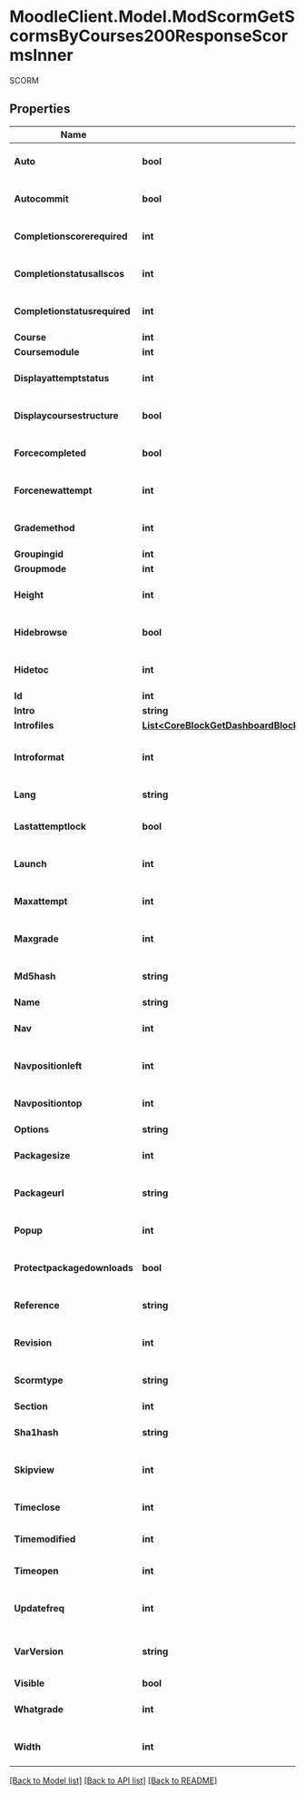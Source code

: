# MoodleClient.Model.ModScormGetScormsByCourses200ResponseScormsInner
SCORM

## Properties

Name | Type | Description | Notes
------------ | ------------- | ------------- | -------------
**Auto** | **bool** | Auto continue? | [optional] [default to null]
**Autocommit** | **bool** | Save track data automatically? | [optional] [default to null]
**Completionscorerequired** | **int** | Minimum score required | [optional] [default to null]
**Completionstatusallscos** | **int** | Require all scos to return completion status | [optional] [default to null]
**Completionstatusrequired** | **int** | Status passed/completed required? | [optional] [default to null]
**Course** | **int** | Course id | [optional] 
**Coursemodule** | **int** | Course module id | [optional] 
**Displayattemptstatus** | **int** | How to display attempt status | [optional] [default to null]
**Displaycoursestructure** | **bool** | Display contents structure | [optional] [default to null]
**Forcecompleted** | **bool** | Status current attempt is forced to \&quot;completed\&quot; | [optional] [default to null]
**Forcenewattempt** | **int** | Controls re-entry behaviour | [optional] [default to null]
**Grademethod** | **int** | Grade method | [optional] [default to null]
**Groupingid** | **int** | Group id | [optional] 
**Groupmode** | **int** | Group mode | [optional] 
**Height** | **int** | Frame height | [optional] [default to null]
**Hidebrowse** | **bool** | Disable preview mode? | [optional] [default to null]
**Hidetoc** | **int** | How to display the SCORM structure in player | [optional] [default to null]
**Id** | **int** | Activity instance id | [optional] 
**Intro** | **string** | Activity introduction | [optional] 
**Introfiles** | [**List&lt;CoreBlockGetDashboardBlocks200ResponseBlocksInnerContentsFilesInner&gt;**](CoreBlockGetDashboardBlocks200ResponseBlocksInnerContentsFilesInner.md) |  | [optional] 
**Introformat** | **int** | intro format (1 &#x3D; HTML, 0 &#x3D; MOODLE, 2 &#x3D; PLAIN, or 4 &#x3D; MARKDOWN) | [optional] 
**Lang** | **string** | Forced activity language | [optional] 
**Lastattemptlock** | **bool** | Prevents to launch new attempts once finished | [optional] [default to null]
**Launch** | **int** | First content to launch | [optional] [default to null]
**Maxattempt** | **int** | Maximum number of attemtps | [optional] [default to null]
**Maxgrade** | **int** | Max grade | [optional] [default to null]
**Md5hash** | **string** | MD5 Hash of package file | [optional] [default to "null"]
**Name** | **string** | Activity name | [optional] 
**Nav** | **int** | Show navigation buttons | [optional] [default to null]
**Navpositionleft** | **int** | Navigation position left | [optional] [default to null]
**Navpositiontop** | **int** | Navigation position top | [optional] [default to null]
**Options** | **string** | Additional options | [optional] 
**Packagesize** | **int** | SCORM zip package size | [optional] [default to null]
**Packageurl** | **string** | SCORM zip package URL | [optional] [default to "null"]
**Popup** | **int** | Display in current or new window | [optional] [default to null]
**Protectpackagedownloads** | **bool** | Protect package downloads? | [optional] [default to null]
**Reference** | **string** | Reference to the package | [optional] [default to "null"]
**Revision** | **int** | Revison number | [optional] [default to null]
**Scormtype** | **string** | SCORM type | [optional] [default to "null"]
**Section** | **int** | Course section id | [optional] 
**Sha1hash** | **string** | Package content or ext path hash | [optional] [default to "null"]
**Skipview** | **int** | How to skip the content structure page | [optional] [default to null]
**Timeclose** | **int** | Available to | [optional] [default to null]
**Timemodified** | **int** | Time of last modification | [optional] 
**Timeopen** | **int** | Available from | [optional] [default to null]
**Updatefreq** | **int** | Auto-update frequency for remote packages | [optional] [default to null]
**VarVersion** | **string** | SCORM version (SCORM_12, SCORM_13, SCORM_AICC) | [optional] [default to "null"]
**Visible** | **bool** | Visible | [optional] 
**Whatgrade** | **int** | What grade | [optional] [default to null]
**Width** | **int** | Frame width | [optional] [default to null]

[[Back to Model list]](../README.md#documentation-for-models) [[Back to API list]](../README.md#documentation-for-api-endpoints) [[Back to README]](../README.md)

